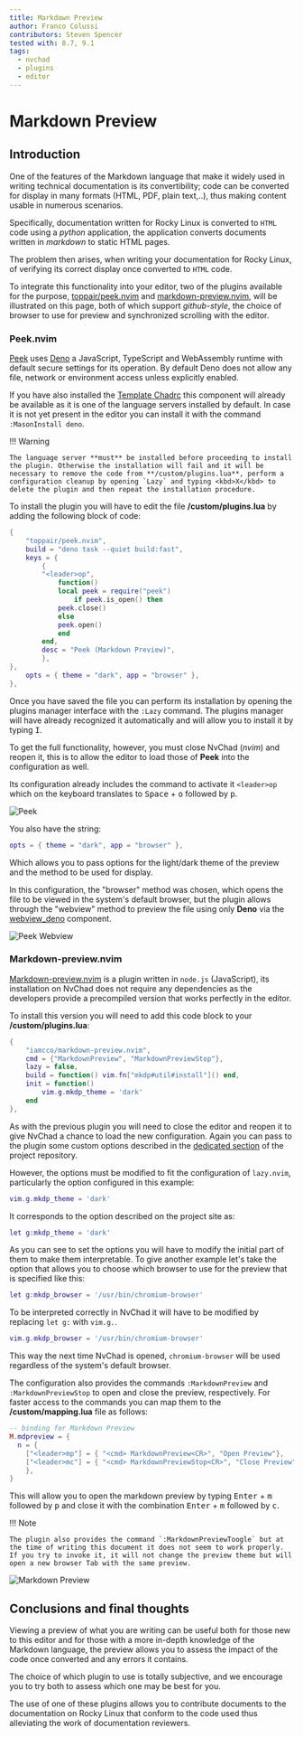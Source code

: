 ```yaml
---
title: Markdown Preview
author: Franco Colussi
contributors: Steven Spencer
tested with: 8.7, 9.1
tags:
  - nvchad
  - plugins
  - editor
---
```


# Markdown Preview

## Introduction

One of the features of the Markdown language that make it widely used in writing technical documentation is its convertibility; code can be converted for display in many formats (HTML, PDF, plain text,..), thus making content usable in numerous scenarios.

Specifically, documentation written for Rocky Linux is converted to `HTML` code using a *python* application, the application converts documents written in *markdown* to static HTML pages.

The problem then arises, when writing your documentation for Rocky Linux, of verifying its correct display once converted to `HTML` code.

To integrate this functionality into your editor, two of the plugins available for the purpose, [toppair/peek.nvim](https://github.com/toppair/peek.nvim) and [markdown-preview.nvim](https://github.com/iamcco/markdown-preview.nvim), will be illustrated on this page, both of which support *github-style*, the choice of browser to use for preview and synchronized scrolling with the editor.

### Peek.nvim

[Peek](https://github.com/toppair/peek.nvim) uses [Deno](https://deno.com/manual) a JavaScript, TypeScript and WebAssembly runtime with default secure settings for its operation. By default Deno does not allow any file, network or environment access unless explicitly enabled.

If you have also installed the [Template Chadrc](../template_chadrc.md) this component will already be available as it is one of the language servers installed by default. In case it is not yet present in the editor you can install it with the command `:MasonInstall deno`.

!!! Warning

    The language server **must** be installed before proceeding to install the plugin. Otherwise the installation will fail and it will be necessary to remove the code from **/custom/plugins.lua**, perform a configuration cleanup by opening `Lazy` and typing <kbd>X</kbd> to delete the plugin and then repeat the installation procedure.

To install the plugin you will have to edit the file **/custom/plugins.lua** by adding the following block of code:

```lua
{
    "toppair/peek.nvim",
    build = "deno task --quiet build:fast",
    keys = {
        {
        "<leader>op",
            function()
            local peek = require("peek")
                if peek.is_open() then
            peek.close()
            else
            peek.open()
            end
        end,
        desc = "Peek (Markdown Preview)",
        },
},
    opts = { theme = "dark", app = "browser" },
},
```

Once you have saved the file you can perform its installation by opening the plugins manager interface with the `:Lazy` command. The plugins manager will have already recognized it automatically and will allow you to install it by typing <kbd>I</kbd>.

To get the full functionality, however, you must close NvChad (*nvim*) and reopen it, this is to allow the editor to load those of **Peek** into the configuration as well.

Its configuration already includes the command to activate it `<leader>op` which on the keyboard translates to <kbd>Space</kbd> + <kbd>o</kbd> followed by <kbd>p</kbd>.

![Peek](./images/peek_command.png)

You also have the string:

```lua
opts = { theme = "dark", app = "browser" },
```

Which allows you to pass options for the light/dark theme of the preview and the method to be used for display.

In this configuration, the "browser" method was chosen, which opens the file to be viewed in the system's default browser, but the plugin allows through the "webview" method to preview the file using only **Deno** via the [webview_deno](https://github.com/webview/webview_deno) component.

![Peek Webview](./images/peek_webview.png)

### Markdown-preview.nvim

[Markdown-preview.nvim](https://github.com/iamcco/markdown-preview.nvim) is a plugin written in `node.js` (JavaScript), its installation on NvChad does not require any dependencies as the developers provide a precompiled version that works perfectly in the editor.

To install this version you will need to add this code block to your **/custom/plugins.lua**:

```lua
{
    "iamcco/markdown-preview.nvim",
    cmd = {"MarkdownPreview", "MarkdownPreviewStop"},
    lazy = false,
    build = function() vim.fn["mkdp#util#install"]() end,
    init = function()
        vim.g.mkdp_theme = 'dark'
    end
},
```

As with the previous plugin you will need to close the editor and reopen it to give NvChad a chance to load the new configuration. Again you can pass to the plugin some custom options described in the [dedicated section](https://github.com/iamcco/markdown-preview.nvim#markdownpreview-config) of the project repository.

However, the options must be modified to fit the configuration of `lazy.nvim`, particularly the option configured in this example:

```lua
vim.g.mkdp_theme = 'dark'
```

It corresponds to the option described on the project site as:

```lua
let g:mkdp_theme = 'dark'
```

As you can see to set the options you will have to modify the initial part of them to make them interpretable. To give another example let's take the option that allows you to choose which browser to use for the preview that is specified like this:

```lua
let g:mkdp_browser = '/usr/bin/chromium-browser'
```

To be interpreted correctly in NvChad it will have to be modified by replacing `let g:` with `vim.g.`.

```lua
vim.g.mkdp_browser = '/usr/bin/chromium-browser'
```

This way the next time NvChad is opened, `chromium-browser` will be used regardless of the system's default browser.

The configuration also provides the commands `:MarkdownPreview` and `:MarkdownPreviewStop` to open and close the preview, respectively. For faster access to the commands you can map them to the **/custom/mapping.lua** file as follows:

```lua
-- binding for Markdown Preview
M.mdpreview = {
  n = {
    ["<leader>mp"] = { "<cmd> MarkdownPreview<CR>", "Open Preview"},
    ["<leader>mc"] = { "<cmd> MarkdownPreviewStop<CR>", "Close Preview"},
    },
}
```

This will allow you to open the markdown preview by typing <kbd>Enter</kbd> + <kbd>m</kbd> followed by <kbd>p</kbd> and close it with the combination <kbd>Enter</kbd> + <kbd>m</kbd> followed by <kbd>c</kbd>.

!!! Note

    The plugin also provides the command `:MarkdownPreviewToogle` but at the time of writing this document it does not seem to work properly. If you try to invoke it, it will not change the preview theme but will open a new browser Tab with the same preview.

![Markdown Preview](./images/markdown_preview_nvim.png)

## Conclusions and final thoughts

Viewing a preview of what you are writing can be useful both for those new to this editor and for those with a more in-depth knowledge of the Markdown language, the preview allows you to assess the impact of the code once converted and any errors it contains.

The choice of which plugin to use is totally subjective, and we encourage you to try both to assess which one may be best for you.

The use of one of these plugins allows you to contribute documents to the documentation on Rocky Linux that conform to the code used thus alleviating the work of documentation reviewers.
